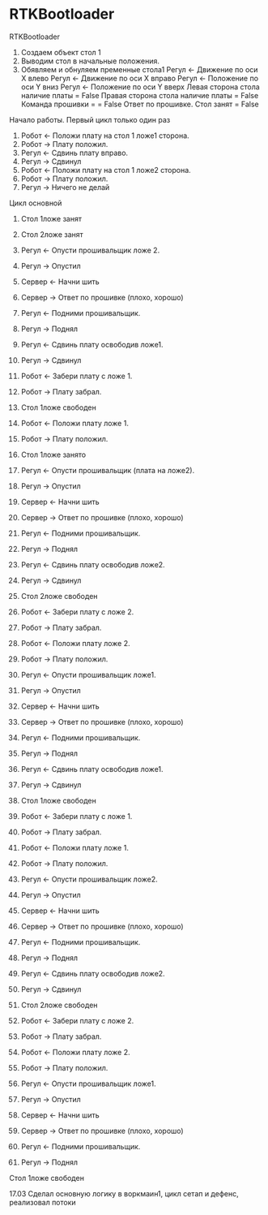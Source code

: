 # RTKBootloader
RTKBootloader


1. Создаем объект стол 1
2. Выводим стол в начальные положения.
3. Обявляем и обнуляем пременные стола1
Регул <- Движение по оси Х влево
Регул <- Движение по оси Х вправо
Регул <- Положение по оси Y вниз
Регул <- Положение по оси Y вверх
Левая сторона стола наличие платы = False
Правая сторона стола наличие платы = False
Команда прошивки = = False
Ответ по прошивке.
Стол занят = False

Начало работы.
Первый цикл только один раз
1. Робот <- Положи плату на стол 1 ложе1 сторона.
2. Робот -> Плату положил.
3. Регул <- Сдвинь плату вправо.
4. Регул -> Сдвинул
4. Робот <- Положи плату на стол 1 ложе2 сторона.
2. Робот -> Плату положил.
2. Регул -> Ничего не делай

Цикл основной
1. Стол 1ложе занят
2. Стол 2ложе занят
5. Регул <- Опусти прошивальщик ложе 2.
6. Регул -> Опустил
7. Сервер <- Начни шить
7. Сервер -> Ответ по прошивке (плохо, хорошо)
8. Регул <- Подними прошивальщик.
6. Регул -> Поднял

3. Регул <- Сдвинь плату освободив ложе1.
4. Регул -> Сдвинул
4. Робот <- Забери плату с ложе 1.
2. Робот -> Плату забрал.
4. Стол 1ложе свободен
4. Робот <- Положи плату ложе 1.
4. Робот -> Плату положил.
4. Стол 1ложе занято
5. Регул <- Опусти прошивальщик (плата на ложе2).
6. Регул -> Опустил
7. Сервер <- Начни шить
7. Сервер -> Ответ по прошивке (плохо, хорошо)
8. Регул <- Подними прошивальщик.
6. Регул -> Поднял


3. Регул <- Сдвинь плату освободив ложе2.
4. Регул -> Сдвинул
4. Стол 2ложе свободен
4. Робот <- Забери плату с ложе 2.
2. Робот -> Плату забрал.
4. Робот <- Положи плату ложе 2.
4. Робот -> Плату положил.
5. Регул <- Опусти прошивальщик ложе1.
6. Регул -> Опустил
7. Сервер <- Начни шить
7. Сервер -> Ответ по прошивке (плохо, хорошо)
8. Регул <- Подними прошивальщик.
6. Регул -> Поднял


3. Регул <- Сдвинь плату освободив ложе1.
4. Регул -> Сдвинул
4. Стол 1ложе свободен
4. Робот <- Забери плату с ложе 1.
2. Робот -> Плату забрал.
4. Робот <- Положи плату ложе 1.
4. Робот -> Плату положил.
5. Регул <- Опусти прошивальщик ложе2.
6. Регул -> Опустил
7. Сервер <- Начни шить
7. Сервер -> Ответ по прошивке (плохо, хорошо)
8. Регул <- Подними прошивальщик.
6. Регул -> Поднял


3. Регул <- Сдвинь плату освободив ложе2.
4. Регул -> Сдвинул
4. Стол 2ложе свободен
4. Робот <- Забери плату с ложе 2.
2. Робот -> Плату забрал.
4. Робот <- Положи плату ложе 2.
4. Робот -> Плату положил.
5. Регул <- Опусти прошивальщик ложе1.
6. Регул -> Опустил
7. Сервер <- Начни шить
7. Сервер -> Ответ по прошивке (плохо, хорошо)
8. Регул <- Подними прошивальщик.
6. Регул -> Поднял

Стол 1ложе свободен





17.03 Сделал основную логику в воркмаин1, цикл сетап и дефенс, реализовал потоки